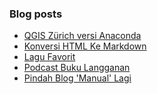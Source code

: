 ### Blog posts
<!-- BLOG-POST-LIST:START -->
- [QGIS Zürich versi Anaconda](https://akherlan.github.io/qgis-z%C3%BCrich-versi-anaconda/)
- [Konversi HTML Ke Markdown](https://akherlan.github.io/konversi-html-ke-markdown/)
- [Lagu Favorit](https://akherlan.github.io/lagu-favorit/)
- [Podcast Buku Langganan](https://akherlan.github.io/podcast-buku-langganan/)
- [Pindah Blog 'Manual' Lagi](https://akherlan.github.io/pindah-blog-manual-lagi/)
<!-- BLOG-POST-LIST:END -->


<!-- ### Hi there 👋 -->

<!--
**akherlan/akherlan** is a ✨ _special_ ✨ repository because its `README.md` (this file) appears on your GitHub profile.

Here are some ideas to get you started:

- 🔭 I’m currently working on ...
- 🌱 I’m currently learning ...
- 👯 I’m looking to collaborate on ...
- 🤔 I’m looking for help with ...
- 💬 Ask me about ...
- 📫 How to reach me: ...
- 😄 Pronouns: ...
- ⚡ Fun fact: ...
-->
